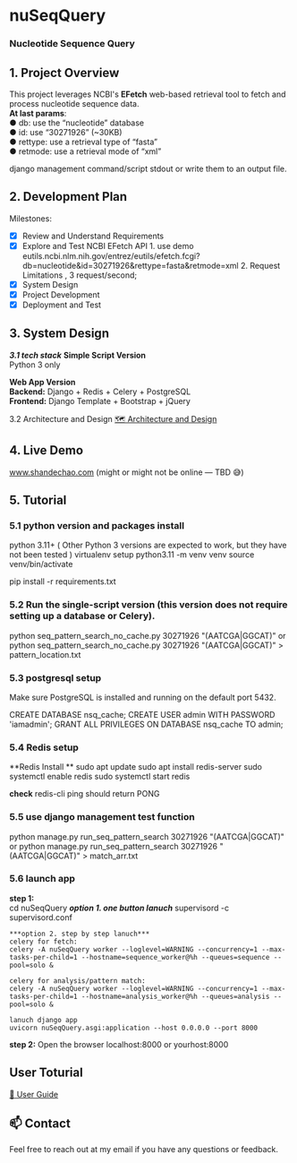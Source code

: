 # nuSeqQuery
### Nucleotide Sequence Query

## 1. Project Overview
This project leverages NCBI's **EFetch** web-based retrieval tool to fetch and process nucleotide sequence data.  
**At last params**:  
● db: use the “nucleotide” database  
● id: use “30271926” (~30KB)  
● rettype: use a retrieval type of “fasta”  
● retmode: use a retrieval mode of “xml”  

django management command/script  stdout or write them to an output file.

## 2. Development Plan
Milestones:
- [x] Review and Understand Requirements
- [x] Explore and Test NCBI EFetch API
      1. use demo eutils.ncbi.nlm.nih.gov/entrez/eutils/efetch.fcgi?db=nucleotide&id=30271926&rettype=fasta&retmode=xml
      2. Request Limitations , 3 request/second;
- [x] System Design
- [x] Project Development
- [x] Deployment and Test

## 3. System Design
***3.1 tech stack***
**Simple Script Version**  
Python 3 only  

**Web App Version**  
**Backend:** Django + Redis + Celery + PostgreSQL  
**Frontend:** Django Template + Bootstrap + jQuery

3.2 Architecture and Design
[🗺️ Architecture and Design](./ARCHITECTURE_AND_DESIGN.md)

## 4. Live Demo
www.shandechao.com (might or might not be online — TBD 😅)
 
## 5. Tutorial

  ### 5.1 python version and packages install
  python 3.11+ ( Other Python 3 versions are expected to work, but they have not been tested )
  virtualenv setup
  python3.11 -m venv venv
  source venv/bin/activate

  pip install -r requirements.txt

  ### 5.2 Run the single-script version (this version does not require setting up a database or Celery).
  python seq_pattern_search_no_cache.py 30271926 "(AATCGA|GGCAT)"
  or 
  python seq_pattern_search_no_cache.py 30271926 "(AATCGA|GGCAT)" > pattern_location.txt

  ### 5.3 postgresql setup
    
  Make sure PostgreSQL is installed and running on the default port 5432.

  CREATE DATABASE nsq_cache;
  CREATE USER admin WITH PASSWORD 'iamadmin';
  GRANT ALL PRIVILEGES ON DATABASE nsq_cache TO admin;

  ### 5.4 Redis setup
  **Redis Install **
  sudo apt update
  sudo apt install redis-server
  sudo systemctl enable redis
  sudo systemctl start redis
    
  **check**
  redis-cli ping
  should return PONG

  ### 5.5 use django management test function
  python manage.py run_seq_pattern_search 30271926 "(AATCGA|GGCAT)"
  or
  python manage.py run_seq_pattern_search 30271926 "(AATCGA|GGCAT)" > match_arr.txt

  ### 5.6 launch app
  **step 1:**  
    cd nuSeqQuery
    ***option 1. one button lanuch***
    supervisord -c supervisord.conf

    ***option 2. step by step lanuch***
    celery for fetch: 
    celery -A nuSeqQuery worker --loglevel=WARNING --concurrency=1 --max-tasks-per-child=1 --hostname=sequence_worker@%h --queues=sequence --pool=solo &

    celery for analysis/pattern match: 
    celery -A nuSeqQuery worker --loglevel=WARNING --concurrency=1 --max-tasks-per-child=1 --hostname=analysis_worker@%h --queues=analysis --pool=solo &

    lanuch django app
    uvicorn nuSeqQuery.asgi:application --host 0.0.0.0 --port 8000

  **step 2:**
    Open the browser
    localhost:8000 or yourhost:8000

  ## User Toturial
  [📘 User Guide](./USER_GUIDE.md)
     
    
  ## 📫 Contact
  Feel free to reach out at my email if you have any questions or feedback.
    
  